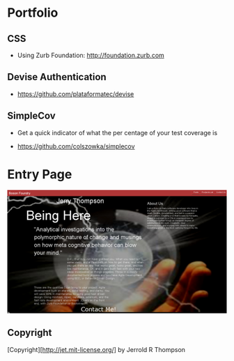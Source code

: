 Portfolio
=========

CSS
---
* Using Zurb Foundation:  http://foundation.zurb.com

Devise Authentication
---------------------

* https://github.com/plataformatec/devise 

SimpleCov
---------------

* Get a quick indicator of what the per centage of your test coverage is

* https://github.com/colszowka/simplecov 

Entry Page
==========

![Boson Foundry Landing Page](app/assets/images/Boson_Foundry_Portfolio.png) 

Copyright
---------

[Copyright][http://jet.mit-license.org/] by Jerrold R Thompson 
